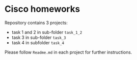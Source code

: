 # Cisco homeworks

Repository contains 3 projects:
- task 1 and 2 in sub-folder `task_1_2`
- task 3 in sub-folder `task_3`
- task 4 in subfolder `task_4`

Please follow `Readme.md` in each project for further instructions. 
